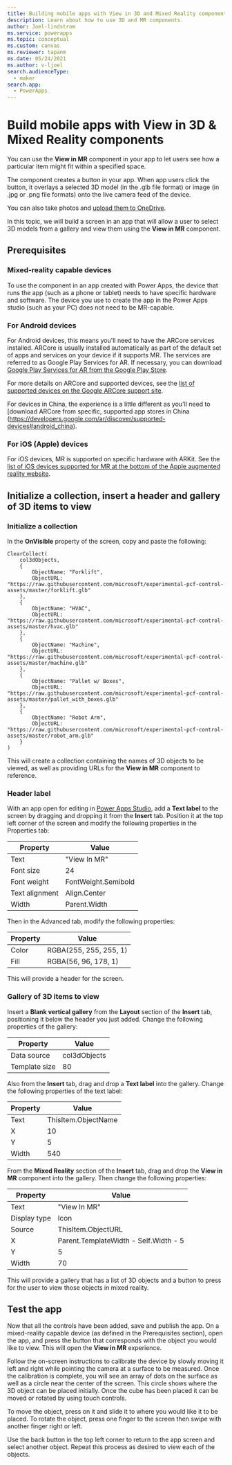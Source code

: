 ```yaml
---
title: Building mobile apps with View in 3D and Mixed Reality components
description: Learn about how to use 3D and MR components.
author: Joel-lindstrom
ms.service: powerapps
ms.topic: conceptual
ms.custom: canvas
ms.reviewer: tapanm
ms.date: 05/24/2021
ms.author: v-ljoel
search.audienceType:
  - maker
search.app:
  - PowerApps
---
```

# Build mobile apps with View in 3D & Mixed Reality components

You can use the **View in MR** component in your app to let users see how a particular item might fit within a specified space.

The component creates a button in your app. When app users click the button, it overlays a selected 3D model (in the .glb file format) or image (in .jpg or .png file formats) onto the live camera feed of the device.

You can also take photos and [upload them to OneDrive](https://docs.microsoft.com/powerapps/maker/canvas-apps/mixed-reality-take-upload-photos).

In this topic, we will build a screen in an app that will allow a user to select 3D models from a gallery and view them using the **View in MR** component.

## Prerequisites

### Mixed-reality capable devices

To use the component in an app created with Power Apps, the device that runs the app (such as a phone or tablet) needs to have specific hardware and software. The device you use to create the app in the Power Apps studio (such as your PC) does not need to be MR-capable.

### For Android devices

For Android devices, this means you'll need to have the ARCore services installed. ARCore is usually installed automatically as part of the default set of apps and services on your device if it supports MR. The services are referred to as Google Play Services for AR. If necessary, you can download [Google Play Services for AR from the Google Play Store](https://play.google.com/store/apps/details?id=com.google.ar.core).

For more details on ARCore and supported devices, see the [list of supported devices on the Google ARCore support site](https://developers.google.com/ar/discover/supported-devices#android_play).

For devices in China, the experience is a little different as you'll need to [download ARCore from specific, supported app stores in China (https://developers.google.com/ar/discover/supported-devices#android_china).

### For iOS (Apple) devices

For iOS devices, MR is supported on specific hardware with ARKit. See the [list of iOS devices supported for MR at the bottom of the Apple augmented reality website](https://www.apple.com/augmented-reality/).

## Initialize a collection, insert a header and gallery of 3D items to view

### Initialize a collection

In the **OnVisible** property of the screen, copy and paste the following:

```
ClearCollect(
    col3dObjects,
    {
        ObjectName: "Forklift",
        ObjectURL: "https://raw.githubusercontent.com/microsoft/experimental-pcf-control-assets/master/forklift.glb"
    },
    {
        ObjectName: "HVAC",
        ObjectURL: "https://raw.githubusercontent.com/microsoft/experimental-pcf-control-assets/master/hvac.glb"
    },
    {
        ObjectName: "Machine",
        ObjectURL: "https://raw.githubusercontent.com/microsoft/experimental-pcf-control-assets/master/machine.glb"
    },
    {
        ObjectName: "Pallet w/ Boxes",
        ObjectURL: "https://raw.githubusercontent.com/microsoft/experimental-pcf-control-assets/master/pallet_with_boxes.glb"
    },
    {
        ObjectName: "Robot Arm",
        ObjectURL: "https://raw.githubusercontent.com/microsoft/experimental-pcf-control-assets/master/robot_arm.glb"
    }
)
```

This will create a collection containing the names of 3D objects to be viewed, as well as providing URLs for the **View in MR** component to reference.

### Header label

With an app open for editing in [Power Apps Studio](https://create.powerapps.com/), add a **Text label** to the screen by dragging and dropping it from the **Insert** tab. Position it at the top left corner of the screen and modify the following properties in the Properties tab:

| Property       | Value               |
|----------------|---------------------|
| Text           | "View In MR"        |
| Font size      | 24                  |
| Font weight    | FontWeight.Semibold |
| Text alignment | Align.Center        |
| Width          | Parent.Width        |

Then in the Advanced tab, modify the following properties:

| Property       | Value                      |
|----------------|----------------------------|
| Color          | RGBA(255, 255, 255, 1)     |
| Fill           | RGBA(56, 96, 178, 1)       |

This will provide a header for the screen.

### Gallery of 3D items to view

Insert a **Blank vertical gallery** from the **Layout** section of the **Insert** tab, positioning it below the header you just added. Change the following properties of the gallery:

| Property      | Value        |
|---------------|--------------|
| Data source   | col3dObjects |
| Template size | 80           |

Also from the **Insert** tab, drag and drop a **Text label** into the gallery. Change the following properties of the text label:

| Property | Value               |
|----------|---------------------|
| Text     | ThisItem.ObjectName |
| X        | 10                  |
| Y        | 5                   |
| Width    | 540                 |

From the **Mixed Reality** section of the **Insert** tab, drag and drop the **View in MR** component into the gallery. Then change the following properties:

| Property     | Value                                 |
|--------------|---------------------------------------|
| Text         | "View In MR"                          |
| Display type | Icon                                  |
| Source       | ThisItem.ObjectURL                    |
| X            | Parent.TemplateWidth - Self.Width - 5 |
| Y            | 5                                     |
| Width        | 70                                    |

This will provide a gallery that has a list of 3D objects and a button to press for the user to view those objects in mixed reality.

## Test the app

Now that all the controls have been added, save and publish the app. On a mixed-reality capable device (as defined in the Prerequisites section), open the app, and press the button that corresponds with the object you would like to view. This will open the **View in MR** experience.

Follow the on-screen instructions to calibrate the device by slowly moving it left and right while pointing the camera at a surface to be measured. Once the calibration is complete, you will see an array of dots on the surface as well as a circle near the center of the screen. This circle shows where the 3D object can be placed initially. Once the cube has been placed it can be moved or rotated by using touch controls.

To move the object, press on it and slide it to where you would like it to be placed. To rotate the object, press one finger to the screen then swipe with another finger right or left.

Use the back button in the top left corner to return to the app screen and select another object. Repeat this process as desired to view each of the objects.